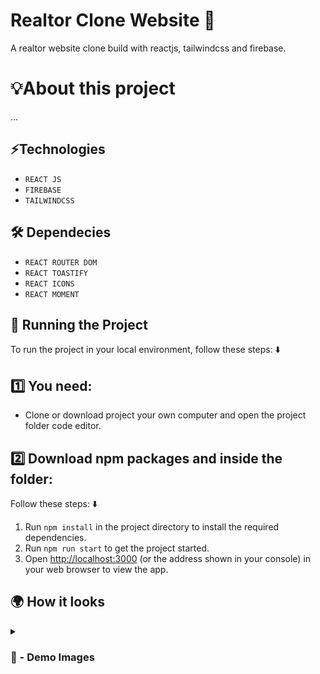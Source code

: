 # Realtor Clone Website 🏡
A realtor website clone build with reactjs, tailwindcss and firebase.

# 💡About this project 
...


## ⚡Technologies
* `REACT JS`
* `FIREBASE`
* `TAILWINDCSS`

## 🛠 Dependecies
* `REACT ROUTER DOM`
* `REACT TOASTIFY`
* `REACT ICONS`
* `REACT MOMENT`

## 🚦 Running the Project

To run the project in your local environment, follow these steps: ⬇️

## 1️⃣ You need: 

- Clone or download project your own computer and open the project folder code editor.

## 2️⃣ Download npm packages and inside the folder:

Follow these steps: ⬇️

1. Run `npm install` in the project directory to install the required dependencies.
2. Run `npm run start` to get the project started.
3. Open [http://localhost:3000](http://localhost:3000) (or the address shown in your console) in your web browser to view the app.

## 🌍 How it looks

<details>
<summary><h3> 📸 - Demo Images </h3></summary>


<img src='https://github.com/user-attachments/assets/1e453688-de1c-4e6f-987a-625a7e282716' width="100%"/>

#

<img src='https://github.com/user-attachments/assets/02f2ba92-c70a-4833-95c3-08f01c9f1c2f' width="100%"/>

#

<img src='https://github.com/user-attachments/assets/f37cee83-0f65-4d71-9723-7dfc20d2ddb4' width="100%"/>

#

<img src='https://github.com/user-attachments/assets/03c01586-8496-46d2-bcc4-27bf9e26ab92' width="100%"/>

#

<img src='https://github.com/user-attachments/assets/ebd8ce53-8e04-4790-a712-169a144eb3e1' width="100%"/>


</details>
